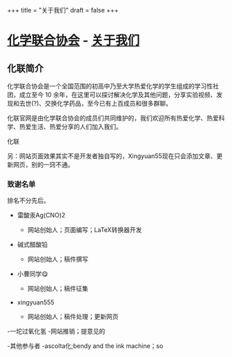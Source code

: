 +++
title = "关于我们"
draft = false
+++

# [化学联合协会](/) - [关于我们](#)

## 化联简介

化学联合协会是一个全国范围的初高中乃至大学热爱化学的学生组成的学习性社团，成立至今 10 余年，在这里可以探讨解决化学及其他问题，分享实验视频、发现和去世(?)、交换化学药品，至今已有上百成员和很多群聊。

化联官网是由化学联合协会的成员们共同维护的，我们欢迎所有热爱化学、热爱科学、热爱生活、热爱分享的人们加入我们。

化联

另：网站页面效果其实不是开发者独自写的，Xingyuan55现在只会添加文章、更新网页，别的一窍不通。

### 致谢名单

排名不分先后。

- 雷酸汞Ag(CNO)2
    - 网站创始人；页面编写；LaTeX转换器开发

- 碱式醋酸铅
    - 网站创始人；稿件撰写

- 小曹同学😋
    - 网站创始人；稿件征集

- xingyuan555
    - 网站创始人；稿件处理；更新网页

-一坨过氧化氢
    -网站推销；提意见的

-其他参与者
    -ascolta化;bendy and the ink machine；so
    
